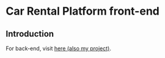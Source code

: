 # Car Rental Platform front-end

## Introduction

For back-end, visit [here (also my project)](https://github.com/founchoo/car-rental-platform).
